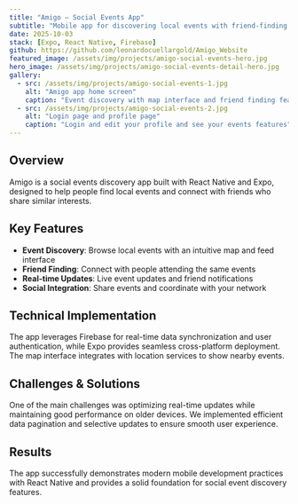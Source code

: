 ```yaml
---
title: "Amigo — Social Events App"
subtitle: "Mobile app for discovering local events with friend-finding features"
date: 2025-10-03
stack: [Expo, React Native, Firebase]
github: https://github.com/leonardocuellargold/Amigo_Website
featured_image: /assets/img/projects/amigo-social-events-hero.jpg
hero_image: /assets/img/projects/amigo-social-events-detail-hero.jpg
gallery:
  - src: /assets/img/projects/amigo-social-events-1.jpg
    alt: "Amigo app home screen"
    caption: "Event discovery with map interface and friend finding feature"
  - src: /assets/img/projects/amigo-social-events-2.jpg
    alt: "Login page and profile page"
    caption: "Login and edit your profile and see your events features"
---
```


## Overview

Amigo is a social events discovery app built with React Native and Expo, designed to help people find local events and connect with friends who share similar interests.

## Key Features

- **Event Discovery**: Browse local events with an intuitive map and feed interface
- **Friend Finding**: Connect with people attending the same events
- **Real-time Updates**: Live event updates and friend notifications
- **Social Integration**: Share events and coordinate with your network

## Technical Implementation

The app leverages Firebase for real-time data synchronization and user authentication, while Expo provides seamless cross-platform deployment. The map interface integrates with location services to show nearby events.

## Challenges & Solutions

One of the main challenges was optimizing real-time updates while maintaining good performance on older devices. We implemented efficient data pagination and selective updates to ensure smooth user experience.

## Results

The app successfully demonstrates modern mobile development practices with React Native and provides a solid foundation for social event discovery features.
